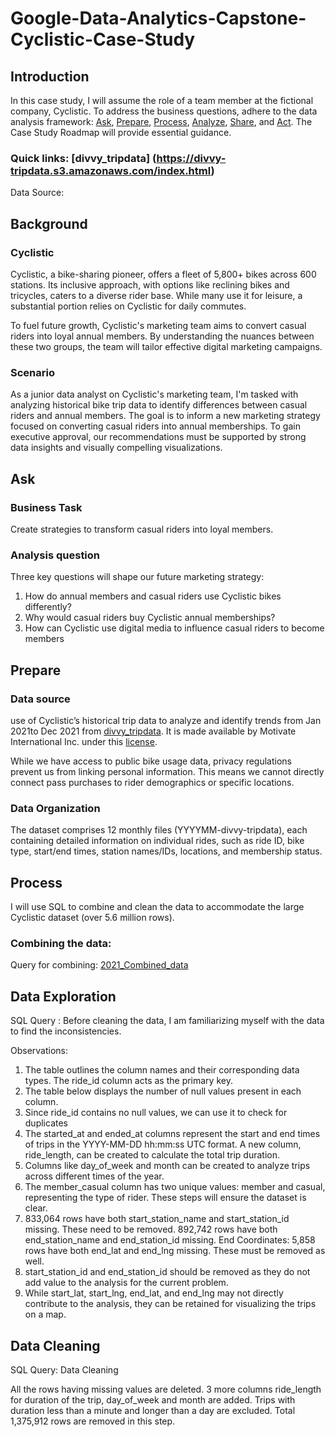 # Google-Data-Analytics-Capstone-Cyclistic-Case-Study

## Introduction
In this case study, I will assume the role of a team member at the fictional company, Cyclistic. To address the business questions, adhere to the data analysis framework: [Ask](https://github.com/Niharika040/Google-Data-Analytics-Capstone-Cyclistic-Case-Study/edit/main/README.md#ask), [Prepare](https://github.com/Niharika040/Google-Data-Analytics-Capstone-Cyclistic-Case-Study/edit/main/README.md), [Process](https://github.com/Niharika040/Google-Data-Analytics-Capstone-Cyclistic-Case-Study/edit/main/README.md), [Analyze](https://github.com/Niharika040/Google-Data-Analytics-Capstone-Cyclistic-Case-Study/edit/main/README.md), [Share](https://github.com/Niharika040/Google-Data-Analytics-Capstone-Cyclistic-Case-Study/edit/main/README.md), and [Act](https://github.com/Niharika040/Google-Data-Analytics-Capstone-Cyclistic-Case-Study/edit/main/README.md). The Case Study Roadmap will provide essential guidance.

### Quick links: [divvy_tripdata] (https://divvy-tripdata.s3.amazonaws.com/index.html)
Data Source:

## Background
### Cyclistic
Cyclistic, a bike-sharing pioneer, offers a fleet of 5,800+ bikes across 600 stations. Its inclusive approach, with options like reclining bikes and tricycles, caters to a diverse rider base. While many use it for leisure, a substantial portion relies on Cyclistic for daily commutes.

To fuel future growth, Cyclistic's marketing team aims to convert casual riders into loyal annual members. By understanding the nuances between these two groups, the team will tailor effective digital marketing campaigns.

### Scenario
As a junior data analyst on Cyclistic's marketing team, I'm tasked with analyzing historical bike trip data to identify differences between casual riders and annual members. The goal is to inform a new marketing strategy focused on converting casual riders into annual memberships. To gain executive approval, our recommendations must be supported by strong data insights and visually compelling visualizations.

## Ask

### Business Task
Create strategies to transform casual riders into loyal members.

### Analysis question
Three key questions will shape our future marketing strategy:
1. How do annual members and casual riders use Cyclistic bikes differently?
2. Why would casual riders buy Cyclistic annual memberships?
3. How can Cyclistic use digital media to influence casual riders to become members
   

## Prepare
### Data source
use of Cyclistic’s historical trip data to analyze and identify trends from Jan 2021to Dec 2021 from [divvy_tripdata](https://divvy-tripdata.s3.amazonaws.com/index.html). It is made available by Motivate International Inc. under this [license](https://www.divvybikes.com/data-license-agreement).

While we have access to public bike usage data, privacy regulations prevent us from linking personal information. This means we cannot directly connect pass purchases to rider demographics or specific locations.

### Data Organization
The dataset comprises 12 monthly files (YYYYMM-divvy-tripdata), each containing detailed information on individual rides, such as ride ID, bike type, start/end times, station names/IDs, locations, and membership status.

## Process
I will use SQL to combine and clean the data to accommodate the large Cyclistic dataset (over 5.6 million rows).
### Combining the data:
Query for combining: [2021_Combined_data](2021_combined_data.sql)

## Data Exploration
 SQL Query : 
 Before cleaning the data, I am familiarizing myself with the data to find the inconsistencies.

Observations:

1. The table outlines the column names and their corresponding data types. The ride_id column acts as the primary key.
2. The table below displays the number of null values present in each column.
3. Since ride_id contains no null values, we can use it to check for duplicates
4. The started_at and ended_at columns represent the start and end times of trips in the YYYY-MM-DD hh:mm:ss UTC format. A new column, ride_length, can be created to calculate the total trip duration.
5. Columns like day_of_week and month can be created to analyze trips across different times of the year.
6. The member_casual column has two unique values: member and casual, representing the type of rider.
These steps will ensure the dataset is clear.
7. 833,064 rows have both start_station_name and start_station_id missing. These need to be removed. 892,742 rows have both end_station_name and end_station_id missing. End Coordinates: 5,858 rows have both end_lat and end_lng missing. These must be removed as well.
8. start_station_id and end_station_id should be removed as they do not add value to the analysis for the current problem.
9. While start_lat, start_lng, end_lat, and end_lng may not directly contribute to the analysis, they can be retained for visualizing the trips on a map.

## Data Cleaning
SQL Query: Data Cleaning

All the rows having missing values are deleted.
3 more columns ride_length for duration of the trip, day_of_week and month are added.
Trips with duration less than a minute and longer than a day are excluded.
Total 1,375,912 rows are removed in this step.
